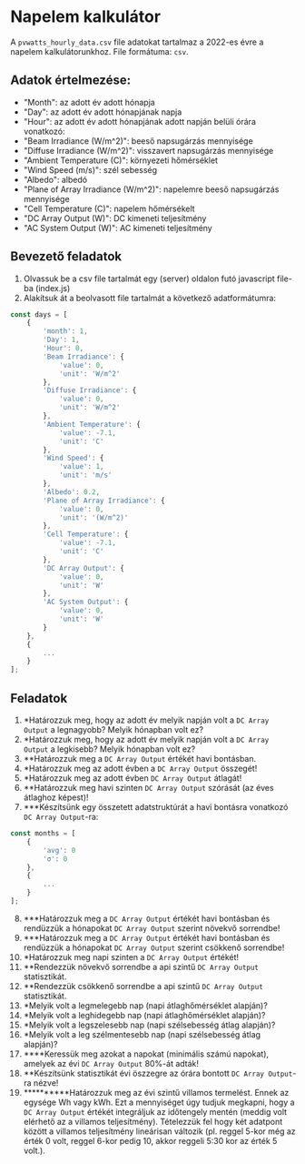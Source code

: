# Napelem kalkulátor
A `pvwatts_hourly_data.csv` file adatokat tartalmaz a 2022-es évre a napelem kalkulátorunkhoz. File formátuma: `csv`.<br>
## Adatok értelmezése:
- "Month": az adott év adott hónapja
- "Day": az adott év adott hónapjának napja
- "Hour": az adott év adott hónapjának adott napján belüli órára vonatkozó:
- "Beam Irradiance (W/m^2)": beeső napsugárzás mennyisége
- "Diffuse Irradiance (W/m^2)": visszavert napsugárzás mennyisége
- "Ambient Temperature (C)": környezeti hőmérséklet
- "Wind Speed (m/s)": szél sebesség
- "Albedo": albedó
- "Plane of Array Irradiance (W/m^2)": napelemre beeső napsugárzás mennyisége 
- "Cell Temperature (C)": napelem hőmérsékelt
- "DC Array Output (W)": DC kimeneti teljesítmény
- "AC System Output (W)": AC kimeneti teljesítmény

## Bevezető feladatok
1. Olvassuk be a csv file tartalmát egy (server) oldalon futó javascript file-ba (index.js)
2. Alakítsuk át a beolvasott file tartalmát a következő adatformátumra:
```javascript
const days = [
    {
        'month': 1,
        'Day': 1,
        'Hour': 0,
        'Beam Irradiance': {
            'value': 0,
            'unit': 'W/m^2'
        },
        'Diffuse Irradiance': {
            'value': 0,
            'unit': 'W/m^2'
        },
        'Ambient Temperature': {
            'value': -7.1,
            'unit': 'C'
        },
        'Wind Speed': {
            'value': 1,
            'unit': 'm/s'
        },
        'Albedo': 0.2,
        'Plane of Array Irradiance': {
            'value': 0,
            'unit': '(W/m^2)'
        },
        'Cell Temperature': {
            'value': -7.1,
            'unit': 'C'
        },
        'DC Array Output': {
            'value': 0,
            'unit': 'W'
        },
        'AC System Output': {
            'value': 0,
            'unit': 'W'
        }
    },
    {
        ...
    }
];
```
## Feladatok
1. *Határozzuk meg, hogy az adott év melyik napján volt a `DC Array Output` a legnagyobb? Melyik hónapban volt ez?
2. *Határozzuk meg, hogy az adott év melyik napján volt  a `DC Array Output` a legkisebb? Melyik hónapban volt ez?
3. **Határozzuk meg a `DC Array Output` értékét havi bontásban.
4. *Határozzuk meg az adott évben  a `DC Array Output` összegét!
5. *Határozzuk meg az adott évben `DC Array Output` átlagát!
6. **Határozzuk meg havi szinten `DC Array Output` szórását (az éves átlaghoz képest)!
7. ***Készítsünk egy összetett adatstruktúrát a havi bontásra vonatkozó `DC Array Output`-ra:
```javascript
const months = [
    {
        'avg': 0
        'σ': 0
    },
    {
        ...
    }
];
```
8. ***Határozzuk meg a `DC Array Output` értékét havi bontásban és rendüzzük a hónapokat `DC Array Output` szerint növekvő sorrendbe!
9. ***Határozzuk meg a `DC Array Output` értékét havi bontásban és rendüzzük a hónapokat `DC Array Output` szerint csökkenő sorrendbe!
10. *Határozzuk meg napi szinten a `DC Array Output` értékét!
11. **Rendezzük növekvő sorrendbe a api szintű `DC Array Output` statisztikát.
12. **Rendezzük csökkenő sorrendbe a api szintű `DC Array Output` statisztikát.
13. *Melyik volt a legmelegebb nap (napi átlaghőmérséklet alapján)?
14. *Melyik volt a leghidegebb nap (napi átlaghőmérséklet alapján)?
15. *Melyik volt a legszelesebb nap (napi szélsebesség átlag alapján)?
16. *Melyik volt a leg szélmentesebb nap (napi szélsebesség átlag alapján)?
17. ****Keressük meg azokat a napokat (minimális számú napokat), amelyek az évi `DC Array Output` 80%-át adták!
18. **Készítsünk statisztikát évi öszzegre az órára bontott `DC Array Output`-ra nézve!
19. **********Határozzuk meg az évi szintű villamos termelést. Ennek az egysége Wh vagy kWh. Ezt a mennyiséget úgy tudjuk megkapni, hogy a `DC Array Output` értékét integráljuk az időtengely mentén (meddig volt elérhető az a villamos teljesítmény). Tételezzük fel hogy két adatpont között a villamos teljesítmény lineárisan változik (pl. reggel 5-kor még az érték 0 volt, reggel 6-kor pedig 10, akkor reggeli 5:30 kor az érték 5 volt.).